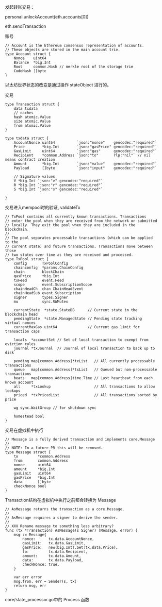 发起转账交易：

personal.unlockAccount\(eth.accounts\[0\]\)

eth.sendTransaction

账号

```
// Account is the Ethereum consensus representation of accounts.
// These objects are stored in the main account trie.
type Account struct {
    Nonce    uint64
    Balance  *big.Int
    Root     common.Hash // merkle root of the storage trie
    CodeHash []byte
}
```

以太坊世界状态的改变是通过操作 stateObject 进行的。

交易

    type Transaction struct {
        data txdata
        // caches
        hash atomic.Value
        size atomic.Value
        from atomic.Value
    }

    type txdata struct {
        AccountNonce uint64          `json:"nonce"    gencodec:"required"`
        Price        *big.Int        `json:"gasPrice" gencodec:"required"`
        GasLimit     uint64          `json:"gas"      gencodec:"required"`
        Recipient    *common.Address `json:"to"       rlp:"nil"` // nil means contract creation
        Amount       *big.Int        `json:"value"    gencodec:"required"`
        Payload      []byte          `json:"input"    gencodec:"required"`

        // Signature values
        V *big.Int `json:"v" gencodec:"required"`
        R *big.Int `json:"r" gencodec:"required"`
        S *big.Int `json:"s" gencodec:"required"`

    }

交易进入mempool时的验证, validateTx

```
// TxPool contains all currently known transactions. Transactions
// enter the pool when they are received from the network or submitted
// locally. They exit the pool when they are included in the blockchain.
//
// The pool separates processable transactions (which can be applied to the
// current state) and future transactions. Transactions move between those
// two states over time as they are received and processed.
type TxPool struct {
    config       TxPoolConfig
    chainconfig  *params.ChainConfig
    chain        blockChain
    gasPrice     *big.Int
    txFeed       event.Feed
    scope        event.SubscriptionScope
    chainHeadCh  chan ChainHeadEvent
    chainHeadSub event.Subscription
    signer       types.Signer
    mu           sync.RWMutex

    currentState  *state.StateDB      // Current state in the blockchain head
    pendingState  *state.ManagedState // Pending state tracking virtual nonces
    currentMaxGas uint64              // Current gas limit for transaction caps

    locals  *accountSet // Set of local transaction to exempt from eviction rules
    journal *txJournal  // Journal of local transaction to back up to disk

    pending map[common.Address]*txList   // All currently processable transactions
    queue   map[common.Address]*txList   // Queued but non-processable transactions
    beats   map[common.Address]time.Time // Last heartbeat from each known account
    all     *txLookup                    // All transactions to allow lookups
    priced  *txPricedList                // All transactions sorted by price

    wg sync.WaitGroup // for shutdown sync

    homestead bool
}
```

交易在虚拟机中执行

```
// Message is a fully derived transaction and implements core.Message
//
// NOTE: In a future PR this will be removed.
type Message struct {
    to         *common.Address
    from       common.Address
    nonce      uint64
    amount     *big.Int
    gasLimit   uint64
    gasPrice   *big.Int
    data       []byte
    checkNonce bool
}
```

Transaction结构在虚拟机中执行之前都会转换为 Message

```
// AsMessage returns the transaction as a core.Message.
//
// AsMessage requires a signer to derive the sender.
//
// XXX Rename message to something less arbitrary?
func (tx *Transaction) AsMessage(s Signer) (Message, error) {
    msg := Message{
        nonce:      tx.data.AccountNonce,
        gasLimit:   tx.data.GasLimit,
        gasPrice:   new(big.Int).Set(tx.data.Price),
        to:         tx.data.Recipient,
        amount:     tx.data.Amount,
        data:       tx.data.Payload,
        checkNonce: true,
    }

    var err error
    msg.from, err = Sender(s, tx)
    return msg, err
}
```

core/state\_processor.go中的 Process 函数

